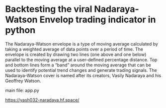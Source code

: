 # Backtesting the viral Nadaraya-Watson Envelop trading indicator in python

The Nadaraya-Watson envelope is a type of moving average calculated by taking a weighted average of data points over a period of time. The envelope is created by drawing two lines (one above and one below) parallel to the moving average at a user-defined percentage distance. Top and bottom lines form a “band” around the moving average that can be used to identify potential trend changes and generate trading signals. The Nadaraya-Watson cover is named after its creators, Vasily Nadaraya and his Geoffrey Watson.

main file: app.py

https://yash032-naradaya.hf.space/
